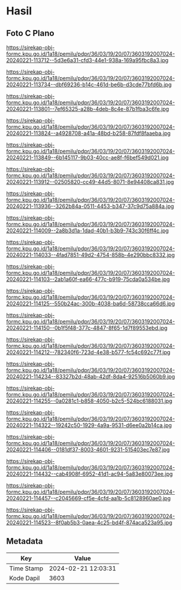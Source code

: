 # Hasil

## Foto C Plano

https://sirekap-obj-formc.kpu.go.id/1a18/pemilu/pdpr/36/03/19/20/07/3603192007024-20240221-113712--5d3e6a31-cfd3-44e1-938a-169a95fbc8a3.jpg

https://sirekap-obj-formc.kpu.go.id/1a18/pemilu/pdpr/36/03/19/20/07/3603192007024-20240221-113734--dbf69236-b14c-461d-be6b-d3cde77bfd6b.jpg

https://sirekap-obj-formc.kpu.go.id/1a18/pemilu/pdpr/36/03/19/20/07/3603192007024-20240221-113801--7ef65325-a28b-4deb-8c4e-87b1fba3c6fe.jpg

https://sirekap-obj-formc.kpu.go.id/1a18/pemilu/pdpr/36/03/19/20/07/3603192007024-20240221-113824--a4928708-a41a-48bd-b258-87fdf8faaeba.jpg

https://sirekap-obj-formc.kpu.go.id/1a18/pemilu/pdpr/36/03/19/20/07/3603192007024-20240221-113849--6b145117-9b03-40cc-ae8f-f6bef549d021.jpg

https://sirekap-obj-formc.kpu.go.id/1a18/pemilu/pdpr/36/03/19/20/07/3603192007024-20240221-113912--02505820-cc49-44d5-8071-8e94408ca831.jpg

https://sirekap-obj-formc.kpu.go.id/1a18/pemilu/pdpr/36/03/19/20/07/3603192007024-20240221-113936--3262b84a-0511-4453-b347-37c9d75a884a.jpg

https://sirekap-obj-formc.kpu.go.id/1a18/pemilu/pdpr/36/03/19/20/07/3603192007024-20240221-114009--2a8b3d1a-1dad-40b1-b3b9-743c30f6ff4c.jpg

https://sirekap-obj-formc.kpu.go.id/1a18/pemilu/pdpr/36/03/19/20/07/3603192007024-20240221-114033--4fad7851-49d2-4754-858b-4e290bbc8332.jpg

https://sirekap-obj-formc.kpu.go.id/1a18/pemilu/pdpr/36/03/19/20/07/3603192007024-20240221-114103--2ab1a60f-ea66-477c-b919-75cda0a534be.jpg

https://sirekap-obj-formc.kpu.go.id/1a18/pemilu/pdpr/36/03/19/20/07/3603192007024-20240221-114125--550b24ac-300b-4038-ba6d-58738cca66d6.jpg

https://sirekap-obj-formc.kpu.go.id/1a18/pemilu/pdpr/36/03/19/20/07/3603192007024-20240221-114150--0b1f5f48-377c-4847-8f65-1d7f89553ebd.jpg

https://sirekap-obj-formc.kpu.go.id/1a18/pemilu/pdpr/36/03/19/20/07/3603192007024-20240221-114212--782340f6-723d-4e38-b577-fc54c692c77f.jpg

https://sirekap-obj-formc.kpu.go.id/1a18/pemilu/pdpr/36/03/19/20/07/3603192007024-20240221-114234--83327b2d-48ab-42df-8da4-92516b5060b9.jpg

https://sirekap-obj-formc.kpu.go.id/1a18/pemilu/pdpr/36/03/19/20/07/3603192007024-20240221-114255--0a0281c1-b858-4050-b2c5-524bc6188031.jpg

https://sirekap-obj-formc.kpu.go.id/1a18/pemilu/pdpr/36/03/19/20/07/3603192007024-20240221-114322--19242c50-1929-4a9a-9531-d6ee0a2b14ca.jpg

https://sirekap-obj-formc.kpu.go.id/1a18/pemilu/pdpr/36/03/19/20/07/3603192007024-20240221-114406--0181df37-8003-4601-9231-515403ec7e87.jpg

https://sirekap-obj-formc.kpu.go.id/1a18/pemilu/pdpr/36/03/19/20/07/3603192007024-20240221-114432--cab4908f-6952-41d1-ac94-5a83e80073ee.jpg

https://sirekap-obj-formc.kpu.go.id/1a18/pemilu/pdpr/36/03/19/20/07/3603192007024-20240221-114457--c2045669-cf5e-4cfd-aa1b-5c8128960ae0.jpg

https://sirekap-obj-formc.kpu.go.id/1a18/pemilu/pdpr/36/03/19/20/07/3603192007024-20240221-114523--8f0ab5b3-0aea-4c25-bd4f-874aca523a95.jpg


## Metadata

| Key        | Value               |
| ---------- | ------------------- |
| Time Stamp | 2024-02-21 12:03:31 |
| Kode Dapil | 3603                |



